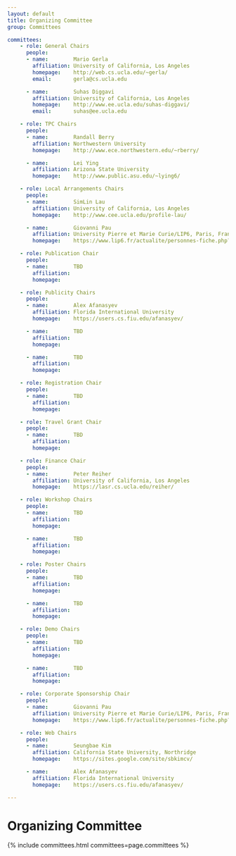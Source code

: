 ```yaml
---
layout: default
title: Organizing Committee
group: Committees

committees:
    - role: General Chairs
      people:
      - name:        Mario Gerla
        affiliation: University of California, Los Angeles
        homepage:    http://web.cs.ucla.edu/~gerla/
        email:       gerla@cs.ucla.edu

      - name:        Suhas Diggavi
        affiliation: University of California, Los Angeles
        homepage:    http://www.ee.ucla.edu/suhas-diggavi/
        email:       suhas@ee.ucla.edu

    - role: TPC Chairs
      people:
      - name:        Randall Berry
        affiliation: Northwestern University
        homepage:    http://www.ece.northwestern.edu/~rberry/

      - name:        Lei Ying
        affiliation: Arizona State University
        homepage:    http://www.public.asu.edu/~lying6/

    - role: Local Arrangements Chairs
      people:
      - name:        SimLin Lau
        affiliation: University of California, Los Angeles
        homepage:    http://www.cee.ucla.edu/profile-lau/

      - name:        Giovanni Pau
        affiliation: University Pierre et Marie Curie/LIP6, Paris, France
        homepage:    https://www.lip6.fr/actualite/personnes-fiche.php?nom=Pau

    - role: Publication Chair
      people:
      - name:        TBD
        affiliation: 
        homepage:    

    - role: Publicity Chairs
      people:
      - name:        Alex Afanasyev
        affiliation: Florida International University
        homepage:    https://users.cs.fiu.edu/afanasyev/

      - name:        TBD
        affiliation: 
        homepage:    

      - name:        TBD
        affiliation: 
        homepage:    

    - role: Registration Chair
      people:
      - name:        TBD
        affiliation: 
        homepage:    

    - role: Travel Grant Chair
      people:
      - name:        TBD
        affiliation: 
        homepage:    

    - role: Finance Chair
      people:
      - name:        Peter Reiher
        affiliation: University of California, Los Angeles
        homepage:    https://lasr.cs.ucla.edu/reiher/

    - role: Workshop Chairs
      people:
      - name:        TBD
        affiliation:
        homepage:

      - name:        TBD
        affiliation: 
        homepage:    

    - role: Poster Chairs
      people:
      - name:        TBD
        affiliation: 
        homepage:    

      - name:        TBD
        affiliation: 
        homepage:    

    - role: Demo Chairs
      people:
      - name:        TBD
        affiliation: 
        homepage:    

      - name:        TBD
        affiliation: 
        homepage:

    - role: Corporate Sponsorship Chair
      people:
      - name:        Giovanni Pau
        affiliation: University Pierre et Marie Curie/LIP6, Paris, France
        homepage:    https://www.lip6.fr/actualite/personnes-fiche.php?nom=Pau

    - role: Web Chairs
      people:
      - name:        Seungbae Kim
        affiliation: California State University, Northridge
        homepage:    https://sites.google.com/site/sbkimcv/

      - name:        Alex Afanasyev
        affiliation: Florida International University
        homepage:    https://users.cs.fiu.edu/afanasyev/

---
```


# Organizing Committee

{% include committees.html committees=page.committees %}

<!-- <br/>
     <a class="button" data-role="button" href="mailto:generalchairs17@sigcomm.org">Contact General Chairs</a> -->
